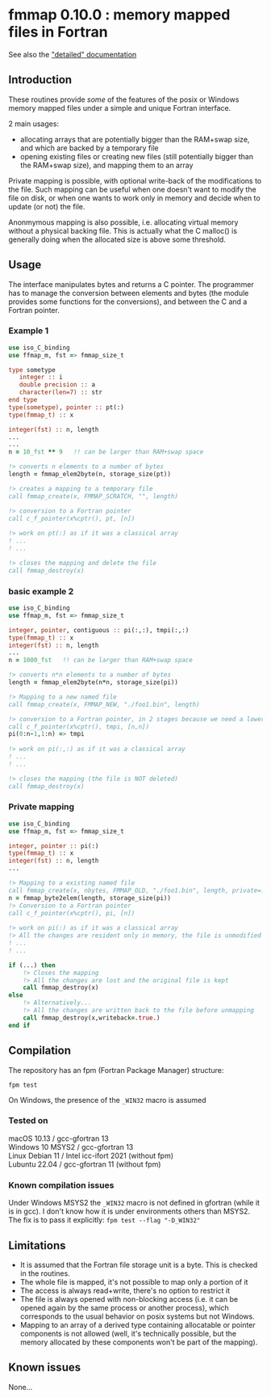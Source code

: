 # fmmap 0.10.0 : memory mapped files in Fortran

See also the ["detailed" documentation](doc/index.md)

## Introduction

These routines provide *some* of the features of the posix or Windows memory mapped files under a simple and unique Fortran interface.

2 main usages:
- allocating arrays that are potentially bigger than the RAM+swap size, and which are backed by a temporary file
- opening existing files or creating new files (still potentially bigger than the RAM+swap size), and mapping them to an array

Private mapping is possible, with optional write-back of the modifications to the file. Such mapping can be useful when one doesn't want to modify the file on disk, or when one wants to work only in memory and decide when to update (or not) the file. 

Anonmymous mapping is also possible, i.e. allocating virtual memory without a physical backing file. This is actually what the C malloc() is generally doing when the allocated size is above some threshold.   

## Usage

The interface manipulates bytes and returns a C pointer. The programmer has to manage the conversion between elements and bytes (the module provides some functions for the conversions), and between the C and a Fortran pointer. 


### Example 1

```fortran
use iso_C_binding
use ffmap_m, fst => fmmap_size_t

type sometype
   integer :: i
   double precision :: a
   character(len=7) :: str
end type
type(sometype), pointer :: pt(:)
type(fmmap_t) :: x

integer(fst) :: n, length
...
...
n = 10_fst ** 9   !! can be larger than RAM+swap space

!> converts n elements to a number of bytes
length = fmmap_elem2byte(n, storage_size(pt)) 

!> creates a mapping to a temporary file
call fmmap_create(x, FMMAP_SCRATCH, "", length)

!> conversion to a Fortran pointer
call c_f_pointer(x%cptr(), pt, [n])       
     
!> work on pt(:) as if it was a classical array
! ...
! ...

!> closes the mapping and delete the file
call fmmap_destroy(x)                  
```

### basic example 2

```fortran
use iso_C_binding
use ffmap_m, fst => fmmap_size_t

integer, pointer, contiguous :: pi(:,:), tmpi(:,:)
type(fmmap_t) :: x
integer(fst) :: n, length
...
n = 1000_fst   !! can be larger than RAM+swap space

!> converts n*n elements to a number of bytes
length = fmmap_elem2byte(n*n, storage_size(pi)) 

!> Mapping to a new named file
call fmmap_create(x, FMMAP_NEW, "./foo1.bin", length) 

!> conversion to a Fortran pointer, in 2 stages because we need a lower bound /= 1
call c_f_pointer(x%cptr(), tmpi, [n,n])      
pi(0:n-1,1:n) => tmpi
                    
!> work on pi(:,:) as if it was a classical array
! ...
! ...

!> closes the mapping (the file is NOT deleted)
call fmmap_destroy(x)
```

### Private mapping

```fortran
use iso_C_binding
use ffmap_m, fst => fmmap_size_t 

integer, pointer :: pi(:)
type(fmmap_t) :: x
integer(fst) :: n, length
...

!> Mapping to a existing named file
call fmmap_create(x, nbytes, FMMAP_OLD, "./foo1.bin", length, private=.true.) 
n = fmmap_byte2elem(length, storage_size(pi))
!> Conversion to a Fortran pointer
call c_f_pointer(x%cptr(), pi, [n])      
                    
!> work on pi(:) as if it was a classical array
!> All the changes are resident only in memory, the file is unmodified 
! ...
! ...

if (...) then
    !> Closes the mapping 
    !> All the changes are lost and the original file is kept
    call fmmap_destroy(x)
else
    !> Alternatively...
    !> All the changes are written back to the file before unmapping
    call fmmap_destroy(x,writeback=.true.)
end if
```


## Compilation

The repository has an fpm (Fortran Package Manager) structure:
```
fpm test
```
On Windows, the presence of the `_WIN32` macro is assumed

### Tested on
macOS 10.13      / gcc-gfortran 13  
Windows 10 MSYS2 / gcc-gfortran 13  
Linux Debian 11  / Intel icc-ifort 2021 (without fpm)  
Lubuntu 22.04    / gcc-gfortran 11 (without fpm)

### Known compilation issues

Under Windows MSYS2 the `_WIN32` macro is not defined in gfortran (while it is in gcc). I don't know how it is under environments others than MSYS2. The fix is to pass it explicitly: `fpm test --flag "-D_WIN32"`

## Limitations

- It is assumed that the Fortran file storage unit is a byte. This is checked in the routines.
- The whole file is mapped, it's not possible to map only a portion of it
- The access is always read+write, there's no option to restrict it
- The file is always opened with non-blocking access (i.e. it can be opened again by the same process or another process), which corresponds to the usual behavior on posix systems but not Windows. 
- Mapping to an array of a derived type containing allocatable or pointer components is not allowed (well, it's technically possible, but the memory allocated by these components won't be part of the mapping).

## Known issues

None... 
